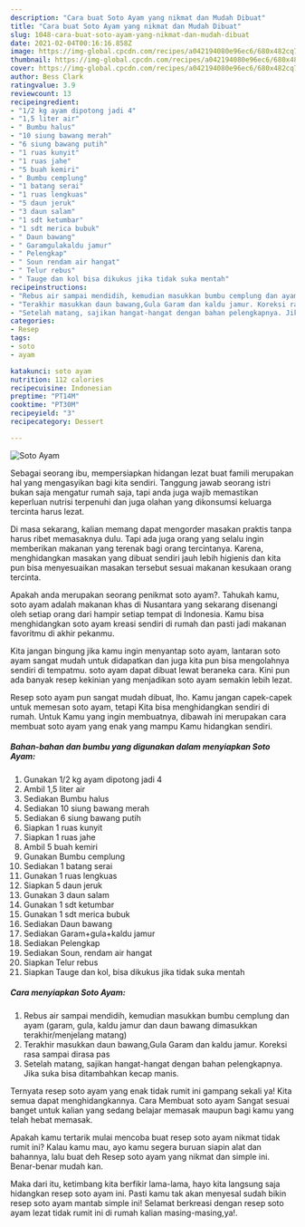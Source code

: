 ```yaml
---
description: "Cara buat Soto Ayam yang nikmat dan Mudah Dibuat"
title: "Cara buat Soto Ayam yang nikmat dan Mudah Dibuat"
slug: 1048-cara-buat-soto-ayam-yang-nikmat-dan-mudah-dibuat
date: 2021-02-04T00:16:16.858Z
image: https://img-global.cpcdn.com/recipes/a042194080e96ec6/680x482cq70/soto-ayam-foto-resep-utama.jpg
thumbnail: https://img-global.cpcdn.com/recipes/a042194080e96ec6/680x482cq70/soto-ayam-foto-resep-utama.jpg
cover: https://img-global.cpcdn.com/recipes/a042194080e96ec6/680x482cq70/soto-ayam-foto-resep-utama.jpg
author: Bess Clark
ratingvalue: 3.9
reviewcount: 13
recipeingredient:
- "1/2 kg ayam dipotong jadi 4"
- "1,5 liter air"
- " Bumbu halus"
- "10 siung bawang merah"
- "6 siung bawang putih"
- "1 ruas kunyit"
- "1 ruas jahe"
- "5 buah kemiri"
- " Bumbu cemplung"
- "1 batang serai"
- "1 ruas lengkuas"
- "5 daun jeruk"
- "3 daun salam"
- "1 sdt ketumbar"
- "1 sdt merica bubuk"
- " Daun bawang"
- " Garamgulakaldu jamur"
- " Pelengkap"
- " Soun rendam air hangat"
- " Telur rebus"
- " Tauge dan kol bisa dikukus jika tidak suka mentah"
recipeinstructions:
- "Rebus air sampai mendidih, kemudian masukkan bumbu cemplung dan ayam (garam, gula, kaldu jamur dan daun bawang dimasukkan terakhir/menjelang matang)"
- "Terakhir masukkan daun bawang,Gula Garam dan kaldu jamur. Koreksi rasa sampai dirasa pas"
- "Setelah matang, sajikan hangat-hangat dengan bahan pelengkapnya. Jika suka bisa ditambahkan kecap manis."
categories:
- Resep
tags:
- soto
- ayam

katakunci: soto ayam 
nutrition: 112 calories
recipecuisine: Indonesian
preptime: "PT14M"
cooktime: "PT30M"
recipeyield: "3"
recipecategory: Dessert

---
```



![Soto Ayam](https://img-global.cpcdn.com/recipes/a042194080e96ec6/680x482cq70/soto-ayam-foto-resep-utama.jpg)

Sebagai seorang ibu, mempersiapkan hidangan lezat buat famili merupakan hal yang mengasyikan bagi kita sendiri. Tanggung jawab seorang istri bukan saja mengatur rumah saja, tapi anda juga wajib memastikan keperluan nutrisi terpenuhi dan juga olahan yang dikonsumsi keluarga tercinta harus lezat.

Di masa  sekarang, kalian memang dapat mengorder masakan praktis tanpa harus ribet memasaknya dulu. Tapi ada juga orang yang selalu ingin memberikan makanan yang terenak bagi orang tercintanya. Karena, menghidangkan masakan yang dibuat sendiri jauh lebih higienis dan kita pun bisa menyesuaikan masakan tersebut sesuai makanan kesukaan orang tercinta. 



Apakah anda merupakan seorang penikmat soto ayam?. Tahukah kamu, soto ayam adalah makanan khas di Nusantara yang sekarang disenangi oleh setiap orang dari hampir setiap tempat di Indonesia. Kamu bisa menghidangkan soto ayam kreasi sendiri di rumah dan pasti jadi makanan favoritmu di akhir pekanmu.

Kita jangan bingung jika kamu ingin menyantap soto ayam, lantaran soto ayam sangat mudah untuk didapatkan dan juga kita pun bisa mengolahnya sendiri di tempatmu. soto ayam dapat dibuat lewat beraneka cara. Kini pun ada banyak resep kekinian yang menjadikan soto ayam semakin lebih lezat.

Resep soto ayam pun sangat mudah dibuat, lho. Kamu jangan capek-capek untuk memesan soto ayam, tetapi Kita bisa menghidangkan sendiri di rumah. Untuk Kamu yang ingin membuatnya, dibawah ini merupakan cara membuat soto ayam yang enak yang mampu Kamu hidangkan sendiri.

<!--inarticleads1-->

##### Bahan-bahan dan bumbu yang digunakan dalam menyiapkan Soto Ayam:

1. Gunakan 1/2 kg ayam dipotong jadi 4
1. Ambil 1,5 liter air
1. Sediakan  Bumbu halus
1. Sediakan 10 siung bawang merah
1. Sediakan 6 siung bawang putih
1. Siapkan 1 ruas kunyit
1. Siapkan 1 ruas jahe
1. Ambil 5 buah kemiri
1. Gunakan  Bumbu cemplung
1. Sediakan 1 batang serai
1. Gunakan 1 ruas lengkuas
1. Siapkan 5 daun jeruk
1. Gunakan 3 daun salam
1. Gunakan 1 sdt ketumbar
1. Gunakan 1 sdt merica bubuk
1. Sediakan  Daun bawang
1. Sediakan  Garam+gula+kaldu jamur
1. Sediakan  Pelengkap
1. Sediakan  Soun, rendam air hangat
1. Siapkan  Telur rebus
1. Siapkan  Tauge dan kol, bisa dikukus jika tidak suka mentah




<!--inarticleads2-->

##### Cara menyiapkan Soto Ayam:

1. Rebus air sampai mendidih, kemudian masukkan bumbu cemplung dan ayam (garam, gula, kaldu jamur dan daun bawang dimasukkan terakhir/menjelang matang)
1. Terakhir masukkan daun bawang,Gula Garam dan kaldu jamur. Koreksi rasa sampai dirasa pas
1. Setelah matang, sajikan hangat-hangat dengan bahan pelengkapnya. Jika suka bisa ditambahkan kecap manis.




Ternyata resep soto ayam yang enak tidak rumit ini gampang sekali ya! Kita semua dapat menghidangkannya. Cara Membuat soto ayam Sangat sesuai banget untuk kalian yang sedang belajar memasak maupun bagi kamu yang telah hebat memasak.

Apakah kamu tertarik mulai mencoba buat resep soto ayam nikmat tidak rumit ini? Kalau kamu mau, ayo kamu segera buruan siapin alat dan bahannya, lalu buat deh Resep soto ayam yang nikmat dan simple ini. Benar-benar mudah kan. 

Maka dari itu, ketimbang kita berfikir lama-lama, hayo kita langsung saja hidangkan resep soto ayam ini. Pasti kamu tak akan menyesal sudah bikin resep soto ayam mantab simple ini! Selamat berkreasi dengan resep soto ayam lezat tidak rumit ini di rumah kalian masing-masing,ya!.

